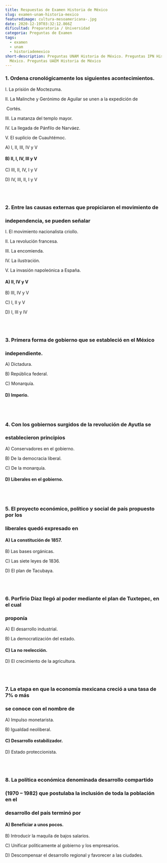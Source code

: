 ```yaml
---
title: Respuestas de Examen Historia de México
slug: examen-unam-historia-mexico
featuredimage: cultura-mesoamericana-.jpg
date: 2020-12-19T03:32:12.866Z
dificultad: Preparatoria / Universidad
categoria: Preguntas de Examen
tags:
  - examen
  - unam
  - historiademexico
short-description: Preguntas UNAM Historia de México. Preguntas IPN Historia de
  México. Preguntas UAEM Historia de México
---
```



### 1. Ordena cronológicamente los siguientes acontecimientos.

I. La prisión de Moctezuma.

II. La Malinche y Gerónimo de Aguilar se unen a la expedición de

 Cortés.

III. La matanza del templo mayor.

IV. La llegada de Pánfilo de Narváez.

V. El suplicio de Cuauhtémoc.

A) I, II, III, IV y V

#### B) II, I, IV, III y V

C) III, II, IV, I y V

D) IV, III, II, I y V

<br/><br/>

### 2. Entre las causas externas que propiciaron el movimiento de

### independencia, se pueden señalar

I. El movimiento nacionalista criollo.

II. La revolución francesa.

III. La encomienda.

IV. La ilustración.

V. La invasión napoleónica a España.

#### A) II, IV y V

B) III, IV y V

C) I, II y V

D) I, III y IV

<br/><br/>

### 3. Primera forma de gobierno que se estableció en el México

### independiente.

A) Dictadura.

B) República federal.

C) Monarquía.

#### D) Imperio.

<br/><br/>

### 4. Con los gobiernos surgidos de la revolución de Ayutla se

### establecieron principios

A) Conservadores en el gobierno.

B) De la democracia liberal.

C) De la monarquía.

#### D) Liberales en el gobierno.

<br/><br/>

### 5. El proyecto económico, político y social de país propuesto por los

### liberales quedó expresado en

#### A) La constitución de 1857.

B) Las bases orgánicas.

C) Las siete leyes de 1836.

D) El plan de Tacubaya.

<br/><br/>

### 6. Porfirio Díaz llegó al poder mediante el plan de Tuxtepec, en el cual

### proponía

A) El desarrollo industrial.

B) La democratización del estado.

#### C) La no reelección.

D) El crecimiento de la agricultura.

<br/><br/>

### 7. La etapa en que la economía mexicana creció a una tasa de 7% o más

### se conoce con el nombre de

A) Impulso monetarista.

B) Igualdad neoliberal.

#### C) Desarrollo estabilizador.

D) Estado proteccionista.

<br/><br/>

### 8. La política económica denominada desarrollo compartido

### (1970 – 1982) que postulaba la inclusión de toda la población en el

### desarrollo del país terminó por

#### A) Beneficiar a unos pocos.

B) Introducir la maquila de bajos salarios.

C) Unificar políticamente al gobierno y los empresarios.

D) Descompensar el desarrollo regional y favorecer a las ciudades.

<br/><br/>